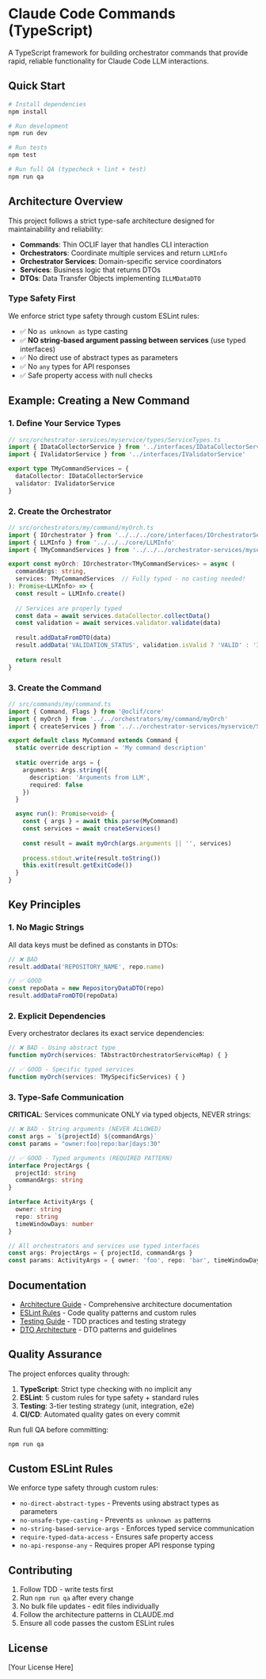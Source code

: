 # Claude Code Commands (TypeScript)

A TypeScript framework for building orchestrator commands that provide rapid, reliable functionality for Claude Code LLM interactions.

## Quick Start

```bash
# Install dependencies
npm install

# Run development
npm run dev

# Run tests
npm test

# Run full QA (typecheck + lint + test)
npm run qa
```

## Architecture Overview

This project follows a strict type-safe architecture designed for maintainability and reliability:

- **Commands**: Thin OCLIF layer that handles CLI interaction
- **Orchestrators**: Coordinate multiple services and return `LLMInfo`
- **Orchestrator Services**: Domain-specific service coordinators
- **Services**: Business logic that returns DTOs
- **DTOs**: Data Transfer Objects implementing `ILLMDataDTO`

### Type Safety First

We enforce strict type safety through custom ESLint rules:

- ✅ No `as unknown as` type casting
- ✅ **NO string-based argument passing between services** (use typed interfaces)
- ✅ No direct use of abstract types as parameters
- ✅ No `any` types for API responses
- ✅ Safe property access with null checks

## Example: Creating a New Command

### 1. Define Your Service Types

```typescript
// src/orchestrator-services/myservice/types/ServiceTypes.ts
import { IDataCollectorService } from '../interfaces/IDataCollectorService'
import { IValidatorService } from '../interfaces/IValidatorService'

export type TMyCommandServices = {
  dataCollector: IDataCollectorService
  validator: IValidatorService
}
```

### 2. Create the Orchestrator

```typescript
// src/orchestrators/my/command/myOrch.ts
import { IOrchestrator } from '../../../core/interfaces/IOrchestratorService'
import { LLMInfo } from '../../../core/LLMInfo'
import { TMyCommandServices } from '../../../orchestrator-services/myservice/types/ServiceTypes'

export const myOrch: IOrchestrator<TMyCommandServices> = async (
  commandArgs: string,
  services: TMyCommandServices  // Fully typed - no casting needed!
): Promise<LLMInfo> => {
  const result = LLMInfo.create()
  
  // Services are properly typed
  const data = await services.dataCollector.collectData()
  const validation = await services.validator.validate(data)
  
  result.addDataFromDTO(data)
  result.addData('VALIDATION_STATUS', validation.isValid ? 'VALID' : 'INVALID')
  
  return result
}
```

### 3. Create the Command

```typescript
// src/commands/my/command.ts
import { Command, Flags } from '@oclif/core'
import { myOrch } from '../../orchestrators/my/command/myOrch'
import { createServices } from '../../orchestrator-services/myservice/ServiceFactory'

export default class MyCommand extends Command {
  static override description = 'My command description'
  
  static override args = {
    arguments: Args.string({
      description: 'Arguments from LLM',
      required: false
    })
  }

  async run(): Promise<void> {
    const { args } = await this.parse(MyCommand)
    const services = await createServices()
    
    const result = await myOrch(args.arguments || '', services)
    
    process.stdout.write(result.toString())
    this.exit(result.getExitCode())
  }
}
```

## Key Principles

### 1. No Magic Strings
All data keys must be defined as constants in DTOs:

```typescript
// ❌ BAD
result.addData('REPOSITORY_NAME', repo.name)

// ✅ GOOD
const repoData = new RepositoryDataDTO(repo)
result.addDataFromDTO(repoData)
```

### 2. Explicit Dependencies
Every orchestrator declares its exact service dependencies:

```typescript
// ❌ BAD - Using abstract type
function myOrch(services: TAbstractOrchestratorServiceMap) { }

// ✅ GOOD - Specific typed services
function myOrch(services: TMySpecificServices) { }
```

### 3. Type-Safe Communication
**CRITICAL**: Services communicate ONLY via typed objects, NEVER strings:

```typescript
// ❌ BAD - String arguments (NEVER ALLOWED)
const args = `${projectId} ${commandArgs}`
const params = "owner:foo|repo:bar|days:30"

// ✅ GOOD - Typed arguments (REQUIRED PATTERN)
interface ProjectArgs {
  projectId: string
  commandArgs: string
}

interface ActivityArgs {
  owner: string
  repo: string
  timeWindowDays: number
}

// All orchestrators and services use typed interfaces
const args: ProjectArgs = { projectId, commandArgs }
const params: ActivityArgs = { owner: 'foo', repo: 'bar', timeWindowDays: 30 }
```

## Documentation

- [Architecture Guide](./CLAUDE.md) - Comprehensive architecture documentation
- [ESLint Rules](./docs/ESLint.md) - Code quality patterns and custom rules
- [Testing Guide](./docs/Testing.md) - TDD practices and testing strategy
- [DTO Architecture](./docs/DTOArchitecture.md) - DTO patterns and guidelines

## Quality Assurance

The project enforces quality through:

1. **TypeScript**: Strict type checking with no implicit any
2. **ESLint**: 5 custom rules for type safety + standard rules
3. **Testing**: 3-tier testing strategy (unit, integration, e2e)
4. **CI/CD**: Automated quality gates on every commit

Run full QA before committing:

```bash
npm run qa
```

## Custom ESLint Rules

We enforce type safety through custom rules:

- `no-direct-abstract-types` - Prevents using abstract types as parameters
- `no-unsafe-type-casting` - Prevents `as unknown as` patterns
- `no-string-based-service-args` - Enforces typed service communication
- `require-typed-data-access` - Ensures safe property access
- `no-api-response-any` - Requires proper API response typing

## Contributing

1. Follow TDD - write tests first
2. Run `npm run qa` after every change
3. No bulk file updates - edit files individually
4. Follow the architecture patterns in CLAUDE.md
5. Ensure all code passes the custom ESLint rules

## License

[Your License Here]